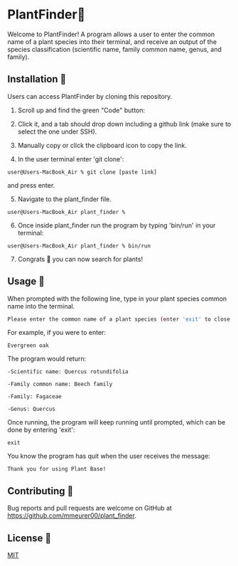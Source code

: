 # PlantFinder🌱

Welcome to PlantFinder! A program allows a user to enter the common name of a plant species into their terminal, and receive an output of the species classification (scientific name, family common name, genus, and family). 

## Installation 🌳
Users can access PlantFinder by cloning this repository. 

1. Scroll up and find the green "Code" button:

2. Click it, and a tab should drop down including a github link (make sure to select the one under SSH).

3. Manually copy or click the clipboard icon to copy the link.

4. In the user terminal enter 'git clone':
```
user@Users-MacBook_Air % git clone [paste link] 
```
and press enter.

5. Navigate to the plant_finder file. 
```
user@Users-MacBook_Air plant_finder % 
```
6. Once inside plant_finder run the program by typing 'bin/run' in your terminal:
```
user@Users-MacBook_Air plant_finder % bin/run
```
7. Congrats 🎉  you can now search for plants!
## Usage 🌲
When prompted with the following line, type in your plant species common name into the terminal.
```bash
Please enter the common name of a plant species (enter 'exit' to close program):
```
For example, if you were to enter:
```
Evergreen oak
```
The program would return:
```
-Scientific name: Quercus rotundifolia 

-Family common name: Beech family 

-Family: Fagaceae

-Genus: Quercus 
```
Once running, the program will keep running until prompted, which can be done by entering 'exit':
```
exit
```
You know the program has quit when the user receives the message:
```
Thank you for using Plant Base!
```

## Contributing 🌿

Bug reports and pull requests are welcome on GitHub at https://github.com/mmeurer00/plant_finder.

## License 🌵

[MIT](https://github.com/mmeurer00/plant_finder/blob/main/LICENSE)
 